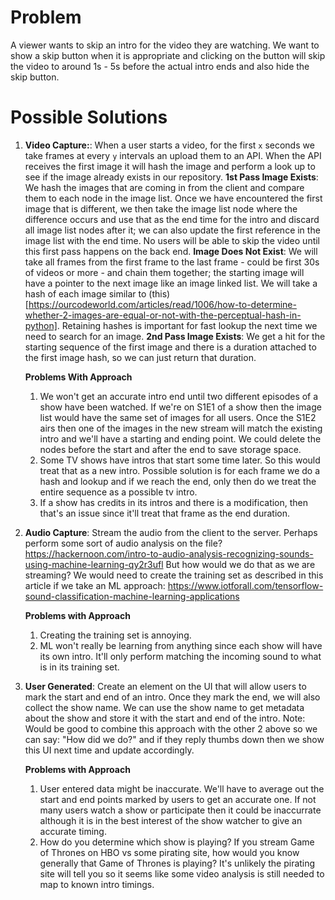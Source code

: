 # Problem

A viewer wants to skip an intro for the video they are watching. We want to show a skip button when it is appropriate and clicking on the button will skip the video to around 1s - 5s before the actual intro ends and also hide the skip button.

# Possible Solutions

1. **Video Capture:**: When a user starts a video, for the first `x` seconds we take frames at every `y` intervals an upload them to an API. When the API receives the first image it will hash the image and perform a look up to see if the image already exists in our repository.
   **1st Pass Image Exists**: We hash the images that are coming in from the client and compare them to each node in the image list. Once we have encountered the first image that is different, we then take the image list node where the difference occurs and use that as the end time for the intro and discard all image list nodes after it; we can also update the first reference in the image list with the end time. No users will be able to skip the video until this first pass happens on the back end.
   **Image Does Not Exist**: We will take all frames from the first frame to the last frame - could be first 30s of videos or more - and chain them together; the starting image will have a pointer to the next image like an image linked list. We will take a hash of each image similar to (this)[https://ourcodeworld.com/articles/read/1006/how-to-determine-whether-2-images-are-equal-or-not-with-the-perceptual-hash-in-python]. Retaining hashes is important for fast lookup the next time we need to search for an image.
   **2nd Pass Image Exists**: We get a hit for the starting sequence of the first image and there is a duration attached to the first image hash, so we can just return that duration.

   **Problems With Approach**

   1. We won't get an accurate intro end until two different episodes of a show have been watched. If we're on S1E1 of a show then the image list would have the same set of images for all users. Once the S1E2 airs then one of the images in the new stream will match the existing intro and we'll have a starting and ending point. We could delete the nodes before the start and after the end to save storage space.
   2. Some TV shows have intros that start some time later. So this would treat that as a new intro. Possible solution is for each frame we do a hash and lookup and if we reach the end, only then do we treat the entire sequence as a possible tv intro.
   3. If a show has credits in its intros and there is a modification, then that's an issue since it'll treat that frame as the end duration.

2. **Audio Capture**: Stream the audio from the client to the server. Perhaps perform some sort of audio analysis on the file? https://hackernoon.com/intro-to-audio-analysis-recognizing-sounds-using-machine-learning-qy2r3ufl But how would we do that as we are streaming? We would need to create the training set as described in this article if we take an ML approach: https://www.iotforall.com/tensorflow-sound-classification-machine-learning-applications

   **Problems with Approach**

   1. Creating the training set is annoying.
   2. ML won't really be learning from anything since each show will have its own intro. It'll only perform matching the incoming sound to what is in its training set.

3. **User Generated**: Create an element on the UI that will allow users to mark the start and end of an intro. Once they mark the end, we will also collect the show name. We can use the show name to get metadata about the show and store it with the start and end of the intro. Note: Would be good to combine this approach with the other 2 above so we can say: "How did we do?" and if they reply thumbs down then we show this UI next time and update accordingly.

   **Problems with Approach**

   1. User entered data might be inaccurate. We'll have to average out the start and end points marked by users to get an accurate one. If not many users watch a show or participate then it could be inaccurrate although it is in the best interest of the show watcher to give an accurate timing.
   2. How do you determine which show is playing? If you stream Game of Thrones on HBO vs some pirating site, how would you know generally that Game of Thrones is playing? It's unlikely the pirating site will tell you so it seems like some video analysis is still needed to map to known intro timings.
